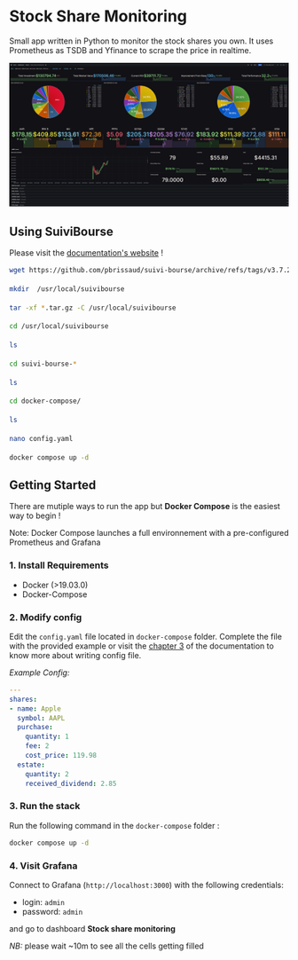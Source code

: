 
# Stock Share Monitoring

Small app written in Python to monitor the stock shares you own. It uses Prometheus as TSDB and Yfinance to scrape the price in realtime.  

![](website/static/img/screenshot.png)

## Using SuiviBourse

Please visit the [documentation's website](https://pbrissaud.github.io/suivi-bourse/docs) !

```bash
wget https://github.com/pbrissaud/suivi-bourse/archive/refs/tags/v3.7.2.tar.gz

mkdir  /usr/local/suivibourse

tar -xf *.tar.gz -C /usr/local/suivibourse

cd /usr/local/suivibourse

ls

cd suivi-bourse-*

ls

cd docker-compose/

ls

nano config.yaml 

docker compose up -d

```

## Getting Started

There are mutiple ways to run the app but **Docker Compose** is the easiest way to begin !

Note: Docker Compose launches a full environnement with a pre-configured Prometheus and Grafana 

### 1. Install Requirements
* Docker (>19.03.0)
* Docker-Compose 

### 2. Modify config
Edit the `config.yaml` file located in `docker-compose` folder. Complete the file with the provided example or visit the [chapter 3](https://pbrissaud.github.io/suivi-bourse/docs/intro/config) of the documentation to know more about writing config file. 

*Example Config:* 
```yaml
---
shares:
- name: Apple
  symbol: AAPL
  purchase:
    quantity: 1
    fee: 2
    cost_price: 119.98
  estate:
    quantity: 2
    received_dividend: 2.85
```

### 3. Run the stack
Run the following command in the `docker-compose` folder :

```bash
docker compose up -d
```

### 4. Visit Grafana
Connect to Grafana (`http://localhost:3000`) with the following credentials:
* login:  `admin`
* password: `admin`
    
and go to dashboard **Stock share monitoring**

*NB:* please wait ~10m to see all the cells getting filled

